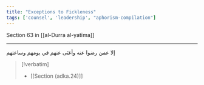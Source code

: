 ```yaml
---
title: "Exceptions to Fickleness"
tags: ['counsel', 'leadership', "aphorism-compilation"]
---
```


 Section 63 in [[al-Durra al-yatīma]]

---
إلا عمن رضوا عنه وأغنَى عنهم في يومهم وساعتهم

> [!verbatim]
> - [[Section (adka.24)]]
